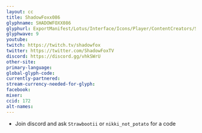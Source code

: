 ```yaml
---
layout: cc
title: ShadowFoxx086
glyphname: SHADOWFOXX086
glyphurl: ExportManifest/Lotus/Interface/Icons/Player/ContentCreators/ShadowFoxx086.png
glyphwave: 9
youtube:
twitch: https://twitch.tv/shadowfox
twitter: https://twitter.com/ShadowFoxTV
discord: https://discord.gg/vhkSWrU
other-site:
primary-language:
global-glyph-code:
currently-partnered:
stream-currency-needed-for-glyph:
facebook:
mixer:
ccid: 172
alt-names:
---
```

* Join discord and ask `Strawbootii` or `nikki_not_potato` for a code
